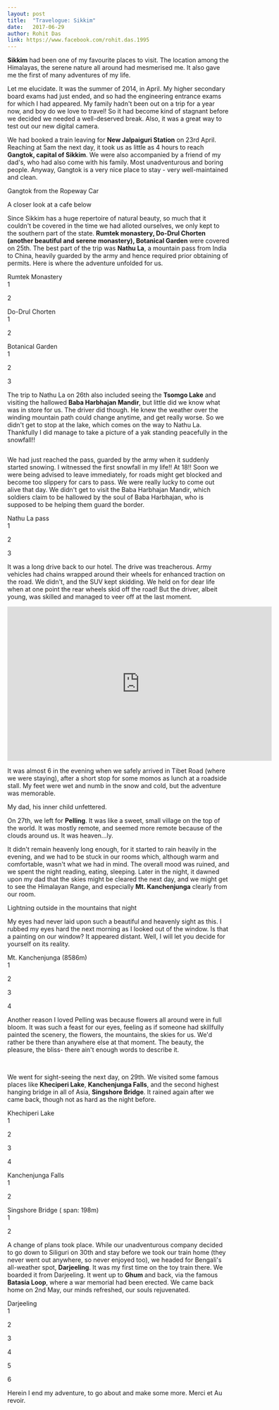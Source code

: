 ```yaml
---
layout: post
title:  "Travelogue: Sikkim"
date:   2017-06-29
author: Rohit Das
link: https://www.facebook.com/rohit.das.1995
---
```


<p class="intro"><strong><span class="dropcap">S</span>ikkim</strong> had been one of my favourite places to visit. The location among the Himalayas, the serene nature all around had mesmerised me. It also gave me the first of many adventures of my life.</p>

Let me elucidate. It was the summer of 2014, in April. My higher secondary board exams had just ended, and so had the engineering entrance exams for which I had appeared. My family hadn't been out on a trip for a year now, and boy do we love to travel! So it had become kind of stagnant before we decided we needed a well-deserved break. Also, it was a great way to test out our new digital camera.

We had booked a train leaving for <strong>New Jalpaiguri Station</strong> on 23rd April. Reaching at 5am the next day, it took us as little as 4 hours to reach <strong>Gangtok, capital of Sikkim</strong>. We were also accompanied by a friend of my dad's, who had also come with his family. Most unadventurous and boring people. Anyway, Gangtok is a very nice place to stay - very well-maintained and clean.

Gangtok from the Ropeway Car
<img src="{{ '/assets/img/sikkim/sikkim12.JPG' }}" alt="">

A closer look at a cafe below
<img src="{{ '/assets/img/sikkim/sikkim35.JPG' }}" alt="">

Since Sikkim has a huge repertoire of natural beauty, so much that it couldn't be covered in the time we had alloted ourselves, we only kept to the southern part of the state. <strong>Rumtek monastery, Do-Drul Chorten (another beautiful and serene monastery), Botanical Garden</strong> were covered on 25th. The best part of the trip was <strong>Nathu La</strong>, a mountain pass from India to China, heavily guarded by the army and hence required prior obtaining of permits. Here is where the adventure unfolded for us.

Rumtek Monastery<br>
1
<img src="{{ '/assets/img/sikkim/sikkim8.JPG' }}" alt="">

2
<img src="{{ '/assets/img/sikkim/sikkim3.JPG' }}" alt="">

Do-Drul Chorten<br>
1
<img src="{{ '/assets/img/sikkim/sikkim9.JPG' }}" alt="">

2
<img src="{{ '/assets/img/sikkim/sikkim10.JPG' }}" alt="">

Botanical Garden<br>
1
<img src="{{ '/assets/img/sikkim/sikkim17.jpg' }}" alt="">

2
<img src="{{ '/assets/img/sikkim/sikkim18.jpg' }}" alt="">

3
<img src="{{ '/assets/img/sikkim/sikkim19.jpg' }}" alt="">

The trip to Nathu La on 26th also included seeing the <strong>Tsomgo Lake</strong> and visiting the hallowed <strong>Baba Harbhajan Mandir</strong>, but little did we know what was in store for us. The driver did though. He knew the weather over the winding mountain path could change anytime, and get really worse. So we didn't get to stop at the lake, which comes on the way to Nathu La. Thankfully I did manage to take a picture of a yak standing peacefully in the snowfall!!

<img src="{{ '/assets/img/sikkim/sikkim36.JPG' }}" alt="">

We had just reached the pass, guarded by the army when it suddenly started snowing. I witnessed the first snowfall in my life!! At 18!! Soon we were being advised to leave immediately, for roads might get blocked and become too slippery for cars to pass. We were really lucky to come out alive that day. We didn't get to visit the Baba Harbhajan Mandir, which soldiers claim to be hallowed by the soul of Baba Harbhajan, who is supposed to be helping them guard the border.

Nathu La pass<br>
1
<img src="{{ '/assets/img/sikkim/sikkim38.JPG' }}" alt="">

2
<img src="{{ '/assets/img/sikkim/sikkim39.JPG' }}" alt="">

3
<img src="{{ '/assets/img/sikkim/sikkim40.JPG' }}" alt="">


It was a long drive back to our hotel. The drive was treacherous. Army vehicles had chains wrapped around their wheels for enhanced traction on the road. We didn't, and the SUV kept skidding. We held on for dear life when at one point the rear wheels skid off the road! But the driver, albeit young, was skilled and managed to veer off at the last moment.

<div align="center"><iframe width="600" height="350" src="https://www.youtube.com/embed/yhZUVZ2eYi0" frameborder="0" allowfullscreen></iframe></div>

It was almost 6 in the evening when we safely arrived in Tibet Road (where we were staying), after a short stop for some momos as lunch at a roadside stall. My feet were wet and numb in the snow and cold, but the adventure was memorable.  

My dad, his inner child unfettered.
<img src="{{ '/assets/img/sikkim/sikkim37.JPG' }}" alt="">

On 27th, we left for <strong>Pelling</strong>. It was like a sweet, small village on the top of the world. It was mostly remote, and seemed more remote because of the clouds around us. It was heaven...ly.

It didn't remain heavenly long enough, for it started to rain heavily in the evening, and we had to be stuck in our rooms which, although warm and comfortable, wasn't what we had in mind. The overall mood was ruined, and we spent the night reading, eating, sleeping. Later in the night, it dawned upon my dad that the skies might be cleared the next day, and we might get to see the Himalayan Range, and especially <strong>Mt. Kanchenjunga</strong> clearly from our room.

Lightning outside in the mountains that night
<img src="{{ '/assets/img/sikkim/sikkim41.JPG' }}" alt="">

My eyes had never laid upon such a beautiful and heavenly sight as this. I rubbed my eyes hard the next morning as I looked out of the window. Is that a painting on our window? It appeared distant. Well, I will let you decide for yourself on its reality.

Mt. Kanchenjunga (8586m)<br>
1
<img src="{{ '/assets/img/sikkim/sikkim13.jpg' }}" alt="">

2
<img src="{{ '/assets/img/sikkim/sikkim14.jpg' }}" alt="">

3
<img src="{{ '/assets/img/sikkim/sikkim15.jpg' }}" alt="">

4
<img src="{{ '/assets/img/sikkim/sikkim16.jpg' }}" alt="">


Another reason I loved Pelling was because flowers all around were in full bloom. It was such a feast for our eyes, feeling as if someone had skillfully painted the scenery, the flowers, the mountains, the skies for us. We'd rather be there than anywhere else at that moment. The beauty, the pleasure, the bliss- there ain't enough words to describe it.

<img src="{{ '/assets/img/sikkim/sikkim28.jpg' }}" alt="">

<img src="{{ '/assets/img/sikkim/sikkim29.jpg' }}" alt="">

<img src="{{ '/assets/img/sikkim/sikkim30.jpg' }}" alt="">

We went for sight-seeing the next day, on 29th. We visited some famous places like <strong>Kheciperi Lake</strong>, <strong> Kanchenjunga Falls</strong>, and the second highest hanging bridge in all of Asia, <strong>Singshore Bridge</strong>. It rained again after we came back, though not as hard as the night before.

Khechiperi Lake<br>
1
<img src="{{ '/assets/img/sikkim/sikkim20.jpg' }}" alt="">

2
<img src="{{ '/assets/img/sikkim/sikkim21.jpg' }}" alt="">

3
<img src="{{ '/assets/img/sikkim/sikkim22.jpg' }}" alt="">

4
<img src="{{ '/assets/img/sikkim/sikkim23.jpg' }}" alt="">

Kanchenjunga Falls<br>
1
<img src="{{ '/assets/img/sikkim/sikkim24.jpg' }}" alt="">

2
<img src="{{ '/assets/img/sikkim/sikkim25.jpg' }}" alt="">

Singshore Bridge ( span: 198m)<br>
1
<img src="{{ '/assets/img/sikkim/sikkim26.jpg' }}" alt="">

2
<img src="{{ '/assets/img/sikkim/sikkim27.jpg' }}" alt="">


A change of plans took place. While our unadventurous company decided to go down to Siliguri on 30th and stay before we took our train home (they never went out anywhere, so never enjoyed too), we headed for Bengali's all-weather spot, <strong>Darjeeling</strong>. It was my first time on the toy train there. We boarded it from Darjeeling. It went up to <strong>Ghum</strong> and back, via the famous <strong>Batasia Loop</strong>, where a war memorial had been erected. We came back home on 2nd May, our minds refreshed, our souls rejuvenated.

Darjeeling<br>
1
<img src="{{ '/assets/img/sikkim/sikkim31.jpg' }}" alt="">

2
<img src="{{ '/assets/img/sikkim/sikkim32.jpg' }}" alt="">

3
<img src="{{ '/assets/img/sikkim/sikkim33.jpg' }}" alt="">

4
<img src="{{ '/assets/img/sikkim/sikkim34.jpg' }}" alt="">

5
<img src="{{ '/assets/img/sikkim/sikkim42.JPG' }}" alt="">

6
<img src="{{ '/assets/img/sikkim/sikkim43.JPG' }}" alt="">

Herein I end my adventure, to go about and make some more. Merci et Au revoir.
